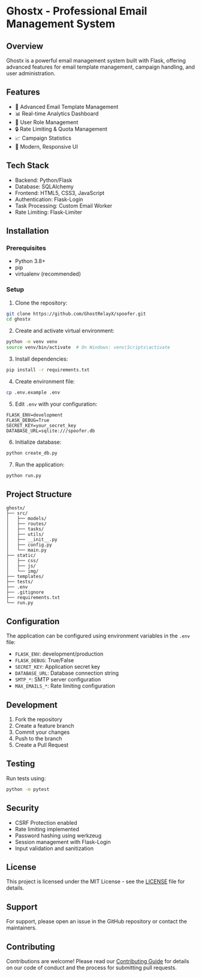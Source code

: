 # Ghostx - Professional Email Management System

## Overview
Ghostx is a powerful email management system built with Flask, offering advanced features for email template management, campaign handling, and user administration.

## Features
- 🚀 Advanced Email Template Management
- 📊 Real-time Analytics Dashboard
- 👥 User Role Management
- 🔒 Rate Limiting & Quota Management
- 📈 Campaign Statistics
- 🎨 Modern, Responsive UI

## Tech Stack
- Backend: Python/Flask
- Database: SQLAlchemy
- Frontend: HTML5, CSS3, JavaScript
- Authentication: Flask-Login
- Task Processing: Custom Email Worker
- Rate Limiting: Flask-Limiter

## Installation

### Prerequisites
- Python 3.8+
- pip
- virtualenv (recommended)

### Setup
1. Clone the repository:
```bash
git clone https://github.com/GhostRelayX/spoofer.git
cd ghostx
```

2. Create and activate virtual environment:
```bash
python -m venv venv
source venv/bin/activate  # On Windows: venv\Scripts\activate
```

3. Install dependencies:
```bash
pip install -r requirements.txt
```

4. Create environment file:
```bash
cp .env.example .env
```

5. Edit `.env` with your configuration:
```env
FLASK_ENV=development
FLASK_DEBUG=True
SECRET_KEY=your_secret_key
DATABASE_URL=sqlite:///spoofer.db
```

6. Initialize database:
```bash
python create_db.py
```

7. Run the application:
```bash
python run.py
```

## Project Structure
```
ghostx/
├── src/
│   ├── models/
│   ├── routes/
│   ├── tasks/
│   ├── utils/
│   ├── __init__.py
│   ├── config.py
│   └── main.py
├── static/
│   ├── css/
│   ├── js/
│   └── img/
├── templates/
├── tests/
├── .env
├── .gitignore
├── requirements.txt
└── run.py
```

## Configuration
The application can be configured using environment variables in the `.env` file:
- `FLASK_ENV`: development/production
- `FLASK_DEBUG`: True/False
- `SECRET_KEY`: Application secret key
- `DATABASE_URL`: Database connection string
- `SMTP_*`: SMTP server configuration
- `MAX_EMAILS_*`: Rate limiting configuration

## Development
1. Fork the repository
2. Create a feature branch
3. Commit your changes
4. Push to the branch
5. Create a Pull Request

## Testing
Run tests using:
```bash
python -m pytest
```

## Security
- CSRF Protection enabled
- Rate limiting implemented
- Password hashing using werkzeug
- Session management with Flask-Login
- Input validation and sanitization

## License
This project is licensed under the MIT License - see the [LICENSE](LICENSE) file for details.

## Support
For support, please open an issue in the GitHub repository or contact the maintainers.

## Contributing
Contributions are welcome! Please read our [Contributing Guide](CONTRIBUTING.md) for details on our code of conduct and the process for submitting pull requests. 